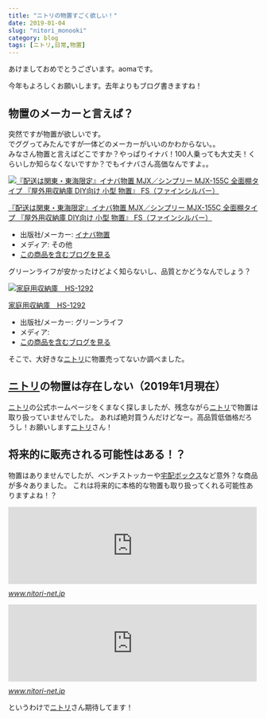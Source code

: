 ```yaml
---
title: "ニトリの物置すごく欲しい！"
date: 2019-01-04
slug: "nitori_monooki"
category: blog
tags: [ニトリ,日常,物置]
---
```

<p>あけましておめでとうございます。aomaです。</p>

<p>今年もよろしくお願いします。去年よりもブログ書きますね！</p>

<h2>物置のメーカーと言えば？</h2>

<p>突然ですが物置が欲しいです。<br/>
でググってみたんですが一体どのメーカーがいいのかわからない。。<br/>
みなさん物置と言えばどこですか？やっぱりイナバ！100人乗っても大丈夫！くらいしか知らなくないですか？でもイナバさん高価なんですよ。。</p>

<p><div class="hatena-asin-detail"><a href="http://www.amazon.co.jp/exec/obidos/ASIN/B00SYJ233G/hatena-blog-22/"><img src="https://images-fe.ssl-images-amazon.com/images/I/4153VknJLRL._SL160_.jpg" class="hatena-asin-detail-image" alt="『配送は関東・東海限定』イナバ物置 MJX／シンプリー MJX-155C 全面棚タイプ 『屋外用収納庫 DIY向け 小型 物置』 FS（ファインシルバー）" title="『配送は関東・東海限定』イナバ物置 MJX／シンプリー MJX-155C 全面棚タイプ 『屋外用収納庫 DIY向け 小型 物置』 FS（ファインシルバー）"></a><div class="hatena-asin-detail-info"><p class="hatena-asin-detail-title"><a href="http://www.amazon.co.jp/exec/obidos/ASIN/B00SYJ233G/hatena-blog-22/">『配送は関東・東海限定』イナバ物置 MJX／シンプリー MJX-155C 全面棚タイプ 『屋外用収納庫 DIY向け 小型 物置』 FS（ファインシルバー）</a></p><ul><li><span class="hatena-asin-detail-label">出版社/メーカー:</span> <a class="keyword" href="http://d.hatena.ne.jp/keyword/%A5%A4%A5%CA%A5%D0%CA%AA%C3%D6">イナバ物置</a></li><li><span class="hatena-asin-detail-label">メディア:</span> その他</li><li><a href="http://d.hatena.ne.jp/asin/B00SYJ233G/hatena-blog-22" target="_blank">この商品を含むブログを見る</a></li></ul></div><div class="hatena-asin-detail-foot"></div></div></p>

<p>グリーンライフが安かったけどよく知らないし、品質とかどうなんでしょう？</p>

<p><div class="hatena-asin-detail"><a href="http://www.amazon.co.jp/exec/obidos/ASIN/B003OC9LTC/hatena-blog-22/"><img src="https://images-fe.ssl-images-amazon.com/images/I/11Ov4vlcWBL._SL160_.jpg" class="hatena-asin-detail-image" alt="家庭用収納庫　HS-1292" title="家庭用収納庫　HS-1292"></a><div class="hatena-asin-detail-info"><p class="hatena-asin-detail-title"><a href="http://www.amazon.co.jp/exec/obidos/ASIN/B003OC9LTC/hatena-blog-22/">家庭用収納庫　HS-1292</a></p><ul><li><span class="hatena-asin-detail-label">出版社/メーカー:</span> グリーンライフ</li><li><span class="hatena-asin-detail-label">メディア:</span> </li><li><a href="http://d.hatena.ne.jp/asin/B003OC9LTC/hatena-blog-22" target="_blank">この商品を含むブログを見る</a></li></ul></div><div class="hatena-asin-detail-foot"></div></div></p>

<p>そこで、大好きな<a class="keyword" href="http://d.hatena.ne.jp/keyword/%A5%CB%A5%C8%A5%EA">ニトリ</a>に物置売ってないか調べました。</p>

<h2><a class="keyword" href="http://d.hatena.ne.jp/keyword/%A5%CB%A5%C8%A5%EA">ニトリ</a>の物置は存在しない（2019年1月現在）</h2>

<p><a class="keyword" href="http://d.hatena.ne.jp/keyword/%A5%CB%A5%C8%A5%EA">ニトリ</a>の公式ホームページをくまなく探しましたが、残念ながら<a class="keyword" href="http://d.hatena.ne.jp/keyword/%A5%CB%A5%C8%A5%EA">ニトリ</a>で物置は取り扱っていませんでした。
あれば絶対買うんだけどなー。高品質低価格だろうし！お願いします<a class="keyword" href="http://d.hatena.ne.jp/keyword/%A5%CB%A5%C8%A5%EA">ニトリ</a>さん！</p>

<h2>将来的に販売される可能性はある！？</h2>

<p>物置はありませんでしたが、ベンチストッカーや<a class="keyword" href="http://d.hatena.ne.jp/keyword/%C2%F0%C7%DB%A5%DC%A5%C3%A5%AF%A5%B9">宅配ボックス</a>など意外？な商品が多々ありました。
これは将来的に本格的な物置も取り扱ってくれる可能性ありますよね！？</p>

<p><iframe src="https://hatenablog-parts.com/embed?url=https%3A%2F%2Fwww.nitori-net.jp%2Fstore%2Fja%2Fec%2F5620255s%3Frc%3Dset%26ptr%3Ditem" title="アルミベンチストッカー | ニトリ公式通販　家具・インテリア・生活雑貨通販のニトリネット" class="embed-card embed-webcard" scrolling="no" frameborder="0" style="display: block; width: 100%; height: 155px; max-width: 500px; margin: 10px 0px;"></iframe><cite class="hatena-citation"><a href="https://www.nitori-net.jp/store/ja/ec/5620255s?rc=set&ptr=item">www.nitori-net.jp</a></cite></p>

<p><iframe src="https://hatenablog-parts.com/embed?url=https%3A%2F%2Fwww.nitori-net.jp%2Fstore%2Fja%2Fec%2F5620289s%3Frc%3Dset%26ptr%3Ditem" title="不在でも受け取れる便利な宅配ボックス６５L(ブラウン) | ニトリ公式通販　家具・インテリア・生活雑貨通販のニトリネット" class="embed-card embed-webcard" scrolling="no" frameborder="0" style="display: block; width: 100%; height: 155px; max-width: 500px; margin: 10px 0px;"></iframe><cite class="hatena-citation"><a href="https://www.nitori-net.jp/store/ja/ec/5620289s?rc=set&ptr=item">www.nitori-net.jp</a></cite></p>

<p>というわけで<a class="keyword" href="http://d.hatena.ne.jp/keyword/%A5%CB%A5%C8%A5%EA">ニトリ</a>さん期待してます！</p>

